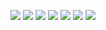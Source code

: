![](image/IMG_20230303_142134.jpg)
![](image/IMG_20230303_142140.jpg)
![](image/IMG_20230303_142148.jpg)
![](image/IMG_20230303_142153.jpg)
![](image/IMG_20230303_142203.jpg)
![](image/IMG_20230303_142207.jpg)
![](image/IMG_20230303_142215.jpg)
